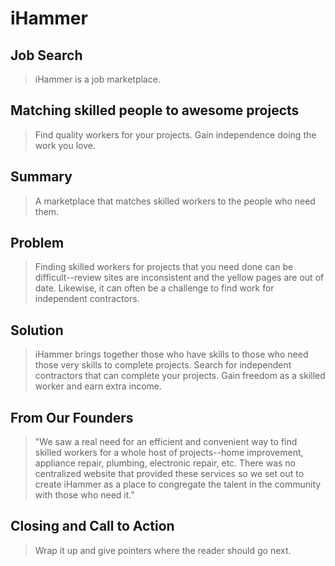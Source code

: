 # iHammer #

<!-- 
> This material was originally posted [here](http://www.quora.com/What-is-Amazons-approach-to-product-development-and-product-management). It is reproduced here for posterities sake.

There is an approach called "working backwards" that is widely used at Amazon. They work backwards from the customer, rather than starting with an idea for a product and trying to bolt customers onto it. While working backwards can be applied to any specific product decision, using this approach is especially important when developing new products or features.

For new initiatives a product manager typically starts by writing an internal press release announcing the finished product. The target audience for the press release is the new/updated product's customers, which can be retail customers or internal users of a tool or technology. Internal press releases are centered around the customer problem, how current solutions (internal or external) fail, and how the new product will blow away existing solutions.

If the benefits listed don't sound very interesting or exciting to customers, then perhaps they're not (and shouldn't be built). Instead, the product manager should keep iterating on the press release until they've come up with benefits that actually sound like benefits. Iterating on a press release is a lot less expensive than iterating on the product itself (and quicker!).

If the press release is more than a page and a half, it is probably too long. Keep it simple. 3-4 sentences for most paragraphs. Cut out the fat. Don't make it into a spec. You can accompany the press release with a FAQ that answers all of the other business or execution questions so the press release can stay focused on what the customer gets. My rule of thumb is that if the press release is hard to write, then the product is probably going to suck. Keep working at it until the outline for each paragraph flows. 

Oh, and I also like to write press-releases in what I call "Oprah-speak" for mainstream consumer products. Imagine you're sitting on Oprah's couch and have just explained the product to her, and then you listen as she explains it to her audience. That's "Oprah-speak", not "Geek-speak".

Once the project moves into development, the press release can be used as a touchstone; a guiding light. The product team can ask themselves, "Are we building what is in the press release?" If they find they're spending time building things that aren't in the press release (overbuilding), they need to ask themselves why. This keeps product development focused on achieving the customer benefits and not building extraneous stuff that takes longer to build, takes resources to maintain, and doesn't provide real customer benefit (at least not enough to warrant inclusion in the press release).
 -->
 
## Job Search ##
  > iHammer is a job marketplace.

## Matching skilled people to awesome projects ##
> Find quality workers for your projects.
> Gain independence doing the work you love.

## Summary ##
> A marketplace that matches skilled workers to the people who need them.

## Problem #
> Finding skilled workers for projects that you need done can be difficult--review sites are inconsistent and the yellow pages are out of date. Likewise, it can often be a challenge to find work for independent contractors.

## Solution ##
  > iHammer brings together those who have skills to those who need those very skills to complete projects.
  > Search for independent contractors that can complete your projects.
  > Gain freedom as a skilled worker and earn extra income.

## From Our Founders ##
  > "We saw a real need for an efficient and convenient way to find skilled workers for a whole host of projects--home improvement, appliance repair, plumbing, electronic repair, etc. There was no centralized website that provided these services so we set out to create iHammer as a place to congregate the talent in the community with those who need it."
## Closing and Call to Action ##
  > Wrap it up and give pointers where the reader should go next.
